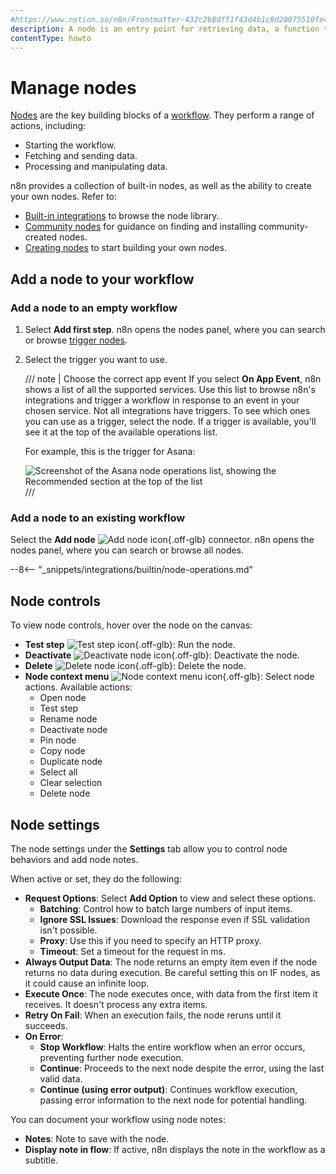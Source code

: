 ```yaml
---
#https://www.notion.so/n8n/Frontmatter-432c2b8dff1f43d4b1c8d20075510fe4
description: A node is an entry point for retrieving data, a function to process data, or an exit for sending data.
contentType: howto
---
```


# Manage nodes

[Nodes](/glossary.md#node-n8n) are the key building blocks of a [workflow](/glossary.md#workflow-n8n). They perform a range of actions, including:

* Starting the workflow.
* Fetching and sending data.
* Processing and manipulating data.

n8n provides a collection of built-in nodes, as well as the ability to create your own nodes. Refer to:

* [Built-in integrations](/integrations/builtin/node-types.md) to browse the node library.
* [Community nodes](/integrations/community-nodes/installation/index.md) for guidance on finding and installing community-created nodes.
* [Creating nodes](/integrations/creating-nodes/overview.md) to start building your own nodes.


## Add a node to your workflow

### Add a node to an empty workflow

1. Select **Add first step**. n8n opens the nodes panel, where you can search or browse [trigger nodes](/glossary.md#trigger-node-n8n).
2. Select the trigger you want to use.

    /// note | Choose the correct app event
	If you select **On App Event**, n8n shows a list of all the supported services. Use this list to browse n8n's integrations and trigger a workflow in response to an event in your chosen service. Not all integrations have triggers. To see which ones you can use as a trigger, select the node. If a trigger is available, you'll see it at the top of the available operations list.

	For example, this is the trigger for Asana:

	![Screenshot of the Asana node operations list, showing the Recommended section at the top of the list](/_images/workflows/components/nodes/recommended-trigger.png)
	///

### Add a node to an existing workflow

Select the **Add node** <span class="inline-image">![Add node icon](/_images/try-it-out/add-node-small.png){.off-glb}</span> connector. n8n opens the nodes panel, where you can search or browse all nodes.

--8<-- "_snippets/integrations/builtin/node-operations.md"

## Node controls

To view node controls, hover over the node on the canvas:

* **Test step** <span class="inline-image">![Test step icon](/_images/common-icons/play-node.png){.off-glb}</span>: Run the node.
* **Deactivate** <span class="inline-image">![Deactivate node icon](/_images/common-icons/power-off.png){.off-glb}</span>: Deactivate the node.
* **Delete** <span class="inline-image">![Delete node icon](/_images/common-icons/delete-node.png){.off-glb}</span>: Delete the node.
* **Node context menu** <span class="inline-image">![Node context menu icon](/_images/common-icons/node-context-menu.png){.off-glb}</span>: Select node actions. Available actions:
	* Open node
	* Test step
	* Rename node
	* Deactivate node
	* Pin node
	* Copy node
	* Duplicate node
	* Select all
	* Clear selection
	* Delete node

## Node settings

The node settings under the **Settings** tab allow you to control node behaviors and add node notes.

When active or set, they do the following:

* **Request Options**: Select **Add Option** to view and select these options. 
	- **Batching**: Control how to batch large numbers of input items.
	- **Ignore SSL Issues**: Download the response even if SSL validation isn't possible.
	- **Proxy**: Use this if you need to specify an HTTP proxy.
	- **Timeout**: Set a timeout for the request in ms. 
* **Always Output Data**: The node returns an empty item even if the node returns no data during execution. Be careful setting this on IF nodes, as it could cause an infinite loop.
* **Execute Once**: The node executes once, with data from the first item it receives. It doesn't process any extra items.
* **Retry On Fail**: When an execution fails, the node reruns until it succeeds. 
* **On Error**: 
    - **Stop Workflow**: Halts the entire workflow when an error occurs, preventing further node execution.
    - **Continue**: Proceeds to the next node despite the error, using the last valid data.
    - **Continue (using error output)**: Continues workflow execution, passing error information to the next node for potential handling.

You can document your workflow using node notes:

* **Notes**: Note to save with the node.
* **Display note in flow**: If active, n8n displays the note in the workflow as a subtitle.
